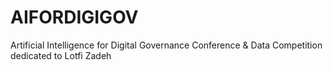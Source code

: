 # AIFORDIGIGOV
Artificial Intelligence for Digital Governance Conference &amp; Data Competition dedicated to Lotfi Zadeh 
